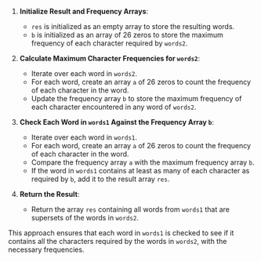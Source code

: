 1. **Initialize Result and Frequency Arrays**:
   - `res` is initialized as an empty array to store the resulting words.
   - `b` is initialized as an array of 26 zeros to store the maximum frequency of each character required by `words2`.

2. **Calculate Maximum Character Frequencies for `words2`**:
   - Iterate over each word in `words2`.
   - For each word, create an array `a` of 26 zeros to count the frequency of each character in the word.
   - Update the frequency array `b` to store the maximum frequency of each character encountered in any word of `words2`.

3. **Check Each Word in `words1` Against the Frequency Array `b`**:
   - Iterate over each word in `words1`.
   - For each word, create an array `a` of 26 zeros to count the frequency of each character in the word.
   - Compare the frequency array `a` with the maximum frequency array `b`.
   - If the word in `words1` contains at least as many of each character as required by `b`, add it to the result array `res`.

4. **Return the Result**:
   - Return the array `res` containing all words from `words1` that are supersets of the words in `words2`.

This approach ensures that each word in `words1` is checked to see if it contains all the characters required by the words in `words2`, with the necessary frequencies.

